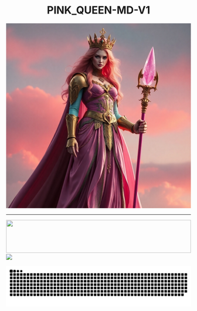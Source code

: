 <h1 align="center">PINK_QUEEN-MD-V1</h1>
<p align="center">
<a href="https://github.com/VajiraTechOfficial/">
    <img src="https://raw.githubusercontent.com/chamindu20081403/Chaminduimgandsanda/refs/heads/main/High%20contrast%2C%20low-key%20lighting.%20Warm%20terracotta%20and%20cool%20teal%20tones.%20%20A%20fierce%2C%20graceful%20Pink%20Queen%20with%20rose-gold%20hair%2C%20ethereal%20silk%20gown%2C%20golden%20armor%2C%20and%20pink%20crystal%20staff.%20%20She%20stands%20on%20a%20floating%20kingdom%20against%20a%20pink%20sky.%20Hyperrealistic%2C%20u.jpg"  width="700px">
</a>
<hr>

<img src="https://i.imgur.com/dBaSKWF.gif" height="90" width="100%">

<a href="https://git.io/typing-svg">
    <img src="https://readme-typing-svg.herokuapp.com?color=16E2F5&lines=Welcome+to+my+Repository!;PINK_Queen-MD-V1-bot;Thanks+for+visiting!"/>
</a>



<p align="center">
<img src="https://github.com/Platane/snk/raw/output/github-contribution-grid-snake.svg" alt="nz" width="700"/>
</p>

